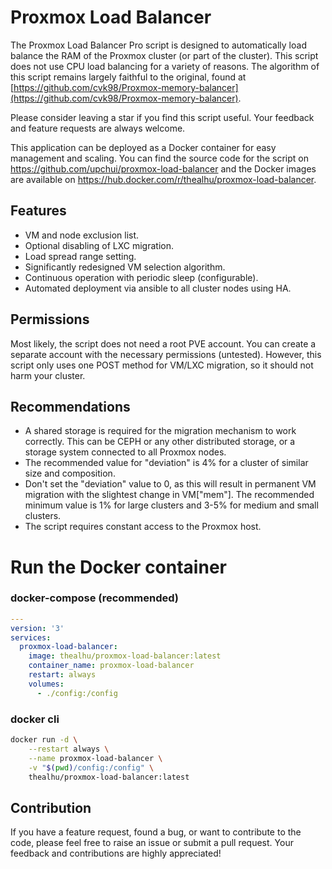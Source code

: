 
# Proxmox Load Balancer

The Proxmox Load Balancer Pro script is designed to automatically load balance the RAM of the Proxmox cluster (or part of the cluster). This script does not use CPU load balancing for a variety of reasons. The algorithm of this script remains largely faithful to the original, found at [https://github.com/cvk98/Proxmox-memory-balancer](https://github.com/cvk98/Proxmox-memory-balancer).

Please consider leaving a star if you find this script useful. Your feedback and feature requests are always welcome.

This application can be deployed as a Docker container for easy management and scaling. You can find the source code for the script on https://github.com/upchui/proxmox-load-balancer and the Docker images are available on https://hub.docker.com/r/thealhu/proxmox-load-balancer.

## Features

-   VM and node exclusion list.
-   Optional disabling of LXC migration.
-   Load spread range setting.
-   Significantly redesigned VM selection algorithm.
-   Continuous operation with periodic sleep (configurable).
-   Automated deployment via ansible to all cluster nodes using HA.

## Permissions

Most likely, the script does not need a root PVE account. You can create a separate account with the necessary permissions (untested). However, this script only uses one POST method for VM/LXC migration, so it should not harm your cluster.

## Recommendations

-   A shared storage is required for the migration mechanism to work correctly. This can be CEPH or any other distributed storage, or a storage system connected to all Proxmox nodes.
-   The recommended value for "deviation" is 4% for a cluster of similar size and composition.
-   Don't set the "deviation" value to 0, as this will result in permanent VM migration with the slightest change in VM["mem"]. The recommended minimum value is 1% for large clusters and 3-5% for medium and small clusters.
-   The script requires constant access to the Proxmox host.


# Run the Docker container

### docker-compose (recommended)

```yaml
---
version: '3'
services:
  proxmox-load-balancer:
    image: thealhu/proxmox-load-balancer:latest
    container_name: proxmox-load-balancer
    restart: always
    volumes:
      - ./config:/config
```

### docker cli 

```bash
docker run -d \
	--restart always \
	--name proxmox-load-balancer \
	-v "$(pwd)/config:/config" \
	thealhu/proxmox-load-balancer:latest
```


## Contribution

If you have a feature request, found a bug, or want to contribute to the code, please feel free to raise an issue or submit a pull request. Your feedback and contributions are highly appreciated!

